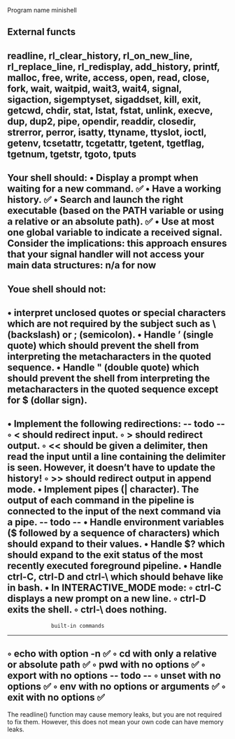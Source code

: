 Program name minishell

External functs
-----------------------------
readline, rl_clear_history, rl_on_new_line,
rl_replace_line, rl_redisplay, add_history,
printf, malloc, free, write, access, open, read,
close, fork, wait, waitpid, wait3, wait4, signal,
sigaction, sigemptyset, sigaddset, kill, exit,
getcwd, chdir, stat, lstat, fstat, unlink, execve,
dup, dup2, pipe, opendir, readdir, closedir,
strerror, perror, isatty, ttyname, ttyslot, ioctl,
getenv, tcsetattr, tcgetattr, tgetent, tgetflag,
tgetnum, tgetstr, tgoto, tputs
--------------------------------------------------------
Your shell should:
• Display a prompt when waiting for a new command. ✅
• Have a working history. ✅
• Search and launch the right executable (based on the PATH variable or using a relative or an absolute path). ✅
• Use at most one global variable to indicate a received signal. Consider the implications: this approach ensures that your signal handler will not access your main data structures: n/a for now
------------------------------------------
Youe shell should not:
------------------------------------------
• interpret unclosed quotes or special characters which are not required by the subject such as \ (backslash) or ; (semicolon).
• Handle ’ (single quote) which should prevent the shell from interpreting the metacharacters in the quoted sequence.
• Handle " (double quote) which should prevent the shell from interpreting the metacharacters in the quoted sequence except for $ (dollar sign).
----------------------------------------------------------------
• Implement the following redirections: -- todo --
◦ < should redirect input.
◦ > should redirect output.
◦ << should be given a delimiter, then read the input until a line containing the delimiter is seen. However, it doesn’t have to update the history!
◦ >> should redirect output in append mode.
• Implement pipes (| character). The output of each command in the pipeline is connected to the input of the next command via a pipe. -- todo --
• Handle environment variables ($ followed by a sequence of characters) which should expand to their values.
• Handle $? which should expand to the exit status of the most recently executed foreground pipeline.
• Handle ctrl-C, ctrl-D and ctrl-\ which should behave like in bash.
• In INTERACTIVE_MODE mode:
◦ ctrl-C displays a new prompt on a new line.
◦ ctrl-D exits the shell.
◦ ctrl-\ does nothing.
------------------------------------------------------------
				  built-in commands
------------------------------------------------------------
◦ echo with option -n ✅
◦ cd with only a relative or absolute path ✅
◦ pwd with no options ✅
◦ export with no options -- todo --
◦ unset with no options ✅
◦ env with no options or arguments ✅
◦ exit with no options ✅
---------------------------------------------------------------------
The readline() function may cause memory leaks, but you are not required to fix them.
However, this does not mean your own code can have memory leaks.

